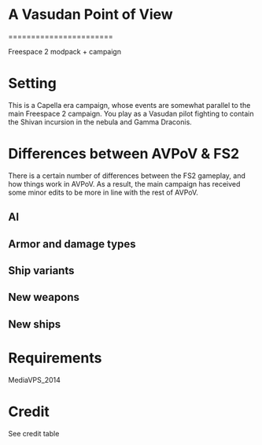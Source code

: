 A Vasudan Point of View
=======================
=======================

Freespace 2 modpack + campaign

Setting
=======
This is a Capella era campaign, whose events are somewhat parallel to the main Freespace 2 campaign.
You play as a Vasudan pilot fighting to contain the Shivan incursion in the nebula and Gamma Draconis.


Differences between AVPoV & FS2
===============================
There is a certain number of differences between the FS2 gameplay, and how things work in AVPoV.
As a result, the main campaign has received some minor edits to be more in line with the rest of AVPoV.

AI
--

Armor and damage types
----------------------

Ship variants
-------------

New weapons
-----------

New ships
---------


Requirements
============
MediaVPS_2014


Credit
======
See credit table
